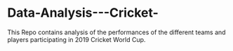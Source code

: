 # Data-Analysis---Cricket-
This Repo contains analysis of the performances of the different teams and players participating in 2019 Cricket World Cup.

